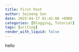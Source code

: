 ```yaml
---
title: First Post
author: Sejeong Son
date: 2025-04-17 01:42:00 +0900
categories: [Blogging, Tutorial]
tags: [writing]
render_with_liquid: false
---
```


hello 